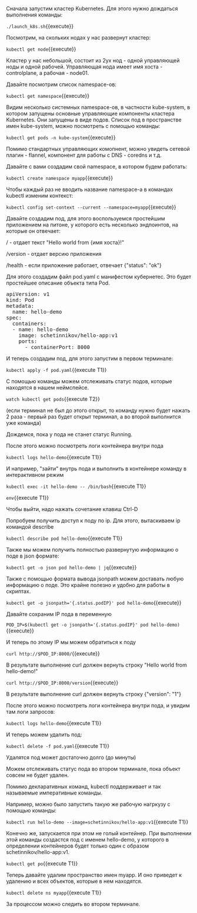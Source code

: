 Сначала запустим кластер Kubernetes. Для этого нужно дождаться выполнения команды:

`./launch_k8s.sh`{{execute}}

Посмотрим, на скольких нодах у нас развернут кластер: 

`kubectl get node`{{execute}}

Кластер у нас небольшой, состоит из 2ух нод - одной управляющей ноды и одной рабочей. Управляющая нода имеет имя хоста - controlplane, а рабочая - node01.

Давайте посмотрим список namespace-ов:

`kubectl get namespace`{{execute}}

Видим несколько системных namespace-ов, в частности kube-system, в котором запущены основные управляющие компоненты кластера Kubernetes. Они запущены в виде подов. Список под в пространстве имен kube-system, можно посмотреть с помощью команды:

`kubectl get pods -n kube-system`{{execute}}

Помимо стандартных управляющих комопнент, можно увидеть сетевой плагин - flannel, компонент для работы с DNS - coredns и т.д.

Давайте с вами создадим свой namespace, в котором будем работать:

`kubectl create namespace myapp`{{execute}}

Чтобы каждый раз не вводить название namespace-а в командах kubectl изменим контекст:

`kubectl config set-context --current --namespace=myapp`{{execute}}

Давайте создадим под, для этого воспользуемся простейшим приложением на питоне, у которого есть несколько эндпоинтов, на которые он отвечает:

/ - отдает текст "Hello world from {имя хоста}!"

/version - отдает версию приложения

/health - если приложение работает, отвечает {"status": "ok"} 

Для этого создадим файл pod.yaml с манифестом кубернетес. Это будет простейшее описание объекта типа Pod.

<pre class="file" data-filename="./pod.yaml" data-target="replace">
apiVersion: v1
kind: Pod
metadata:
  name: hello-demo
spec:
  containers:
  - name: hello-demo
    image: schetinnikov/hello-app:v1
    ports:
      - containerPort: 8000
</pre>

И теперь создадим под, для этого запустим в первом терминале:

`kubectl apply -f pod.yaml`{{execute T1}}

С помощью команды можем отслеживать статус подов, которые находятся в нашем неймспейсе.

`watch kubectl get pods`{{execute T2}}

(если терминал не был до этого открыт, то команду нужно будет нажать 2 раза - первый раз будет открыт терминал, а во второй выполнится уже команда)

Дождемся, пока у пода не станет статус Running.

После этого можно посмотреть логи контейнера внутри пода 

`kubectl logs hello-demo`{{execute T1}}

И например, "зайти" внутрь пода и выполнить в контейнере команду в интерактивном режим 

`kubectl exec -it hello-demo -- /bin/bash`{{execute T1}}

`env`{{execute T1}}

Чтобы выйти, надо нажать сочетание клавиш Ctrl-D

Попробуем получить доступ к поду по ip. Для этого, вытаскиваем ip командой describe 

`kubectl describe pod hello-demo`{{execute T1}}

Также мы можем получить полностью развернутую информацию о поде в json формате:

`kubectl get -o json pod hello-demo | jq`{{execute}}

Также с помощью формата вывода jsonpath можем доставать любую информацию о поде. Это крайне полезно и удобно для работы в скриптах.

`kubectl get -o jsonpath='{.status.podIP}' pod hello-demo`{{execute}}

Давайте сохраним IP пода в переменную

`POD_IP=$(kubectl get -o jsonpath='{.status.podIP}' pod hello-demo)`{{execute}}

И теперь по этому IP мы можем обратиться к поду

`curl http://$POD_IP:8000/`{{execute}}

В результате выполнение curl должен вернуть строку "Hello world from hello-demo!"

`curl http://$POD_IP:8000/version`{{execute}}

В результате выполнение curl должен вернуть строку {"version": "1"}

После этого можно посмотреть логи контейнера внутри пода, и увидим там логи запросов: 

`kubectl logs hello-demo`{{execute T1}}

И теперь можем удалить под:

`kubectl delete -f pod.yaml`{{execute T1}}

Удалятся под может достаточно долго (до минуты)

Можем отслеживать статус пода во втором терминале, пока объект совсем не будет удален.

Помимо декларативных команд, kubectl поддерживает и так называемые императивные команды.

Например, можно было запустить такую же рабочую нагркузу с помощью команды: 

`kubectl run hello-demo --image=schetinnikov/hello-app:v1`{{execute T1}}

Конечно же, запускается при этом не голый контейнер. При выполнении этой команды создастся под с именем hello-demo, у которого в определении контейнеров будет только один с образом schetinnikov/hello-app:v1.

`kubectl get po`{{execute T1}}

Теперь давайте удалим пространство имен myapp. И оно приведет к удалению и всех объектов, которые в нем находятся.

`kubectl delete ns myapp`{{execute T1}}

За процессом можно следить во втором терминале.
